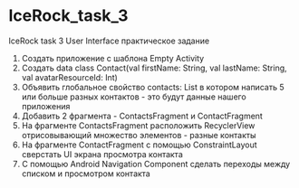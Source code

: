 # IceRock_task_3
 IceRock task 3 User Interface практическое задание

1. Создать приложение с шаблона Empty Activity
2. Создать data class Contact(val firstName: String, val lastName: String, val avatarResourceId: Int)
3. Объявить глобальное свойство contacts: List<Contact> в котором написать 5 или больше разных контактов - это будут данные нашего приложения
4. Добавить 2 фрагмента - ContactsFragment и ContactFragment
5. На фрагменте ContactsFragment расположить RecyclerView отрисовывающий множество элементов - разные контакты
6. На фрагменте ContactFragment с помощью ConstraintLayout сверстать UI экрана просмотра контакта
7. С помощью Android Navigation Component сделать переходы между списком и просмотром контакта
